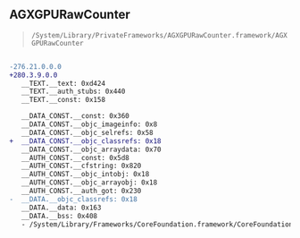 ## AGXGPURawCounter

> `/System/Library/PrivateFrameworks/AGXGPURawCounter.framework/AGXGPURawCounter`

```diff

-276.21.0.0.0
+280.3.9.0.0
   __TEXT.__text: 0xd424
   __TEXT.__auth_stubs: 0x440
   __TEXT.__const: 0x158

   __DATA_CONST.__const: 0x360
   __DATA_CONST.__objc_imageinfo: 0x8
   __DATA_CONST.__objc_selrefs: 0x58
+  __DATA_CONST.__objc_classrefs: 0x18
   __DATA_CONST.__objc_arraydata: 0x70
   __AUTH_CONST.__const: 0x5d8
   __AUTH_CONST.__cfstring: 0x820
   __AUTH_CONST.__objc_intobj: 0x18
   __AUTH_CONST.__objc_arrayobj: 0x18
   __AUTH_CONST.__auth_got: 0x230
-  __DATA.__objc_classrefs: 0x18
   __DATA.__data: 0x163
   __DATA.__bss: 0x408
   - /System/Library/Frameworks/CoreFoundation.framework/CoreFoundation

```
